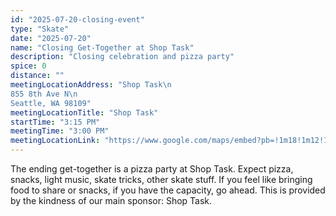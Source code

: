 ```yaml
---
id: "2025-07-20-closing-event"
type: "Skate"
date: "2025-07-20"
name: "Closing Get-Together at Shop Task"
description: "Closing celebration and pizza party"
spice: 0
distance: ""
meetingLocationAddress: "Shop Task\n
855 8th Ave N\n
Seattle, WA 98109"
meetingLocationTitle: "Shop Task"
startTime: "3:15 PM"
meetingTime: "3:00 PM"
meetingLocationLink: "https://www.google.com/maps/embed?pb=!1m18!1m12!1m3!1d2688.9546241384414!2d-122.34120949999999!3d47.627013299999994!2m3!1f0!2f0!3f0!3m2!1i1024!2i768!4f13.1!3m3!1m2!1s0x5490146018d1cfef%3A0x5b4d072f58dc5393!2sShop%20Task%20-%20Inline%20Skate%20Shop!5e0!3m2!1sen!2sus!4v1748732551737!5m2!1sen!2sus"
---
```


The ending get-together is a pizza party at Shop Task. Expect pizza, snacks, light music, skate tricks, other skate stuff. If you feel like bringing food to share or snacks, if you have the capacity, go ahead. This is provided by the kindness of our main sponsor: Shop Task.